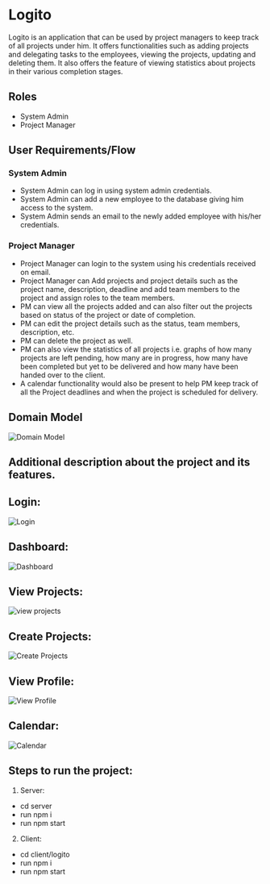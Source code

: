# Logito

Logito is an application that can be used by project managers to keep track of all projects under him. It offers
functionalities such as adding projects and delegating tasks to the employees, viewing the projects, updating and
deleting them. It also offers the feature of viewing statistics about projects in their various completion stages.

## Roles

* System Admin
* Project Manager

## User Requirements/Flow

### System Admin

* System Admin can log in using system admin credentials.
* System Admin can add a new employee to the database giving him access to the system.
* System Admin sends an email to the newly added employee with his/her credentials.

### Project Manager

* Project Manager can login to the system using his credentials received on email.
* Project Manager can Add projects and project details such as the project name, description, deadline and add team
  members to the project and assign roles to the team members.
* PM can view all the projects added and can also filter out the projects based on status of the project or date of
  completion.
* PM can edit the project details such as the status, team members, description, etc.
* PM can delete the project as well.
* PM can also view the statistics of all projects i.e. graphs of how many projects are left pending, how many are in
  progress, how many have been completed but yet to be delivered and how many have been handed over to the client.
* A calendar functionality would also be present to help PM keep track of all the Project deadlines and when the project
  is scheduled for delivery.
 
## Domain Model 

![Domain Model](domain_model.jpeg)

## Additional description about the project and its features.

<h2> Login: </h2>

![Login](Images/Login.jpeg)

<h2> Dashboard: </h2>

![Dashboard](Images/Dashboard.jpeg)

<h2> View Projects: </h2>

![view projects](Images/view_projects.png)

<h2> Create Projects: </h2>

![Create Projects](Images/Create_Project.jpeg)

<h2> View Profile: </h2>

![View Profile](Images/View_Profile.jpg)

<h2> Calendar: </h2>

![Calendar](Images/calendar.jpeg)

## Steps to run the project:
1. Server:
* cd server
* run npm i
* run npm start

2. Client:
* cd  client/logito
* run npm i
* run npm start
